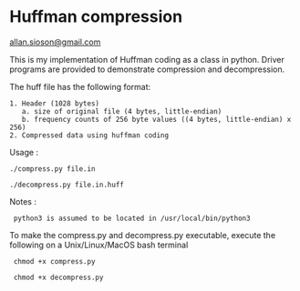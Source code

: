 # Huffman compression

allan.sioson@gmail.com

This is my implementation of Huffman coding as a class in python. Driver programs
are provided to demonstrate compression and decompression.

The huff file has the following format:

    1. Header (1028 bytes)
       a. size of original file (4 bytes, little-endian)
       b. frequency counts of 256 byte values ((4 bytes, little-endian) x 256)
    2. Compressed data using huffman coding

Usage :

    ./compress.py file.in

    ./decompress.py file.in.huff


Notes :
 
     python3 is assumed to be located in /usr/local/bin/python3

To make the compress.py and decompress.py executable, execute the following on a Unix/Linux/MacOS bash terminal

     chmod +x compress.py

     chmod +x decompress.py


